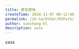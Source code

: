 ```yaml
---
title: 房车营地
createTime: 2024-11-07 00:12:49
permalink: /zh-tw/Other/RVPark/
author: sunshang-hl
description: xxxx
---
```


xxxx